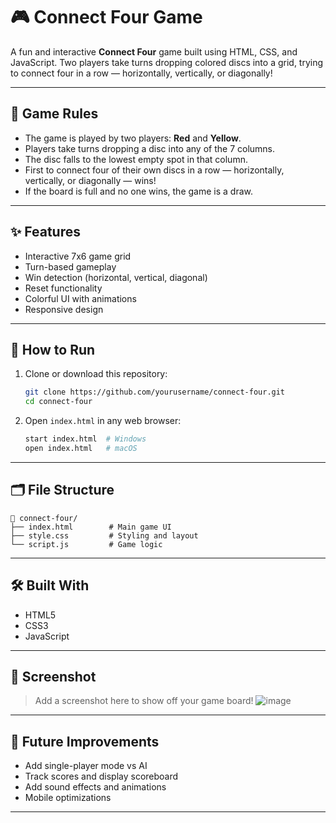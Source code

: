 
# 🎮 Connect Four Game

A fun and interactive **Connect Four** game built using HTML, CSS, and JavaScript. Two players take turns dropping colored discs into a grid, trying to connect four in a row — horizontally, vertically, or diagonally!

---

## 🧠 Game Rules

- The game is played by two players: **Red** and **Yellow**.
- Players take turns dropping a disc into any of the 7 columns.
- The disc falls to the lowest empty spot in that column.
- First to connect four of their own discs in a row — horizontally, vertically, or diagonally — wins!
- If the board is full and no one wins, the game is a draw.

---

## ✨ Features

- Interactive 7x6 game grid
- Turn-based gameplay
- Win detection (horizontal, vertical, diagonal)
- Reset functionality
- Colorful UI with animations
- Responsive design

---

## 🚀 How to Run

1. Clone or download this repository:
   ```bash
   git clone https://github.com/yourusername/connect-four.git
   cd connect-four
   ```

2. Open `index.html` in any web browser:
   ```bash
   start index.html  # Windows
   open index.html   # macOS
   ```

---

## 🗂 File Structure

```
📁 connect-four/
├── index.html        # Main game UI
├── style.css         # Styling and layout
└── script.js         # Game logic
```

---

## 🛠 Built With

- HTML5  
- CSS3  
- JavaScript 

---

## 📸 Screenshot

> Add a screenshot here to show off your game board!
![image](https://github.com/user-attachments/assets/84deed44-c2b4-4bf6-9ac6-b8f20672e0be)

---

## 🎯 Future Improvements

- Add single-player mode vs AI  
- Track scores and display scoreboard  
- Add sound effects and animations  
- Mobile optimizations

---
